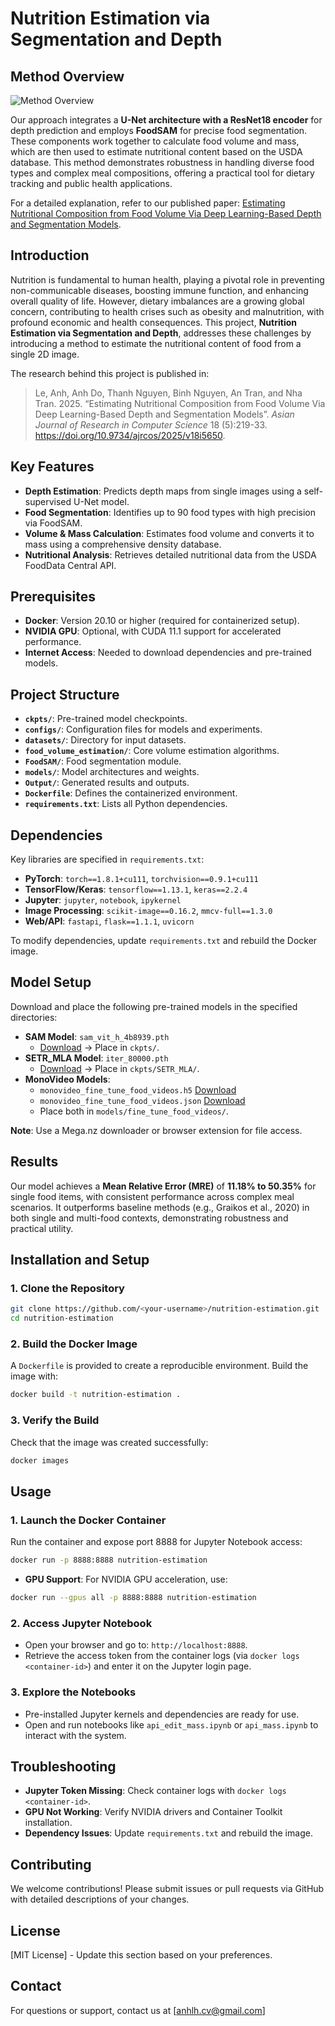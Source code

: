 # Nutrition Estimation via Segmentation and Depth

## Method Overview

![Method Overview](https://res.cloudinary.com/dapvvdxw7/image/upload/v1751361408/Method_gvgahz.png)  

Our approach integrates a **U-Net architecture with a ResNet18 encoder** for depth prediction and employs **FoodSAM** for precise food segmentation. These components work together to calculate food volume and mass, which are then used to estimate nutritional content based on the USDA database. This method demonstrates robustness in handling diverse food types and complex meal compositions, offering a practical tool for dietary tracking and public health applications.  

For a detailed explanation, refer to our published paper: [Estimating Nutritional Composition from Food Volume Via Deep Learning-Based Depth and Segmentation Models](https://doi.org/10.9734/ajrcos/2025/v18i5650).  

## Introduction

Nutrition is fundamental to human health, playing a pivotal role in preventing non-communicable diseases, boosting immune function, and enhancing overall quality of life. However, dietary imbalances are a growing global concern, contributing to health crises such as obesity and malnutrition, with profound economic and health consequences. This project, **Nutrition Estimation via Segmentation and Depth**, addresses these challenges by introducing a method to estimate the nutritional content of food from a single 2D image.  

The research behind this project is published in:  

> Le, Anh, Anh Do, Thanh Nguyen, Binh Nguyen, An Tran, and Nha Tran. 2025. “Estimating Nutritional Composition from Food Volume Via Deep Learning-Based Depth and Segmentation Models”. *Asian Journal of Research in Computer Science* 18 (5):219-33. https://doi.org/10.9734/ajrcos/2025/v18i5650.  

## Key Features

- **Depth Estimation**: Predicts depth maps from single images using a self-supervised U-Net model.  
- **Food Segmentation**: Identifies up to 90 food types with high precision via FoodSAM.  
- **Volume & Mass Calculation**: Estimates food volume and converts it to mass using a comprehensive density database.  
- **Nutritional Analysis**: Retrieves detailed nutritional data from the USDA FoodData Central API.  

## Prerequisites

- **Docker**: Version 20.10 or higher (required for containerized setup).  
- **NVIDIA GPU**: Optional, with CUDA 11.1 support for accelerated performance.  
- **Internet Access**: Needed to download dependencies and pre-trained models.  

## Project Structure

- **`ckpts/`**: Pre-trained model checkpoints.  
- **`configs/`**: Configuration files for models and experiments.  
- **`datasets/`**: Directory for input datasets.  
- **`food_volume_estimation/`**: Core volume estimation algorithms.  
- **`FoodSAM/`**: Food segmentation module.  
- **`models/`**: Model architectures and weights.  
- **`Output/`**: Generated results and outputs.  
- **`Dockerfile`**: Defines the containerized environment.  
- **`requirements.txt`**: Lists all Python dependencies.  

## Dependencies

Key libraries are specified in `requirements.txt`:  
- **PyTorch**: `torch==1.8.1+cu111`, `torchvision==0.9.1+cu111`  
- **TensorFlow/Keras**: `tensorflow==1.13.1`, `keras==2.2.4`  
- **Jupyter**: `jupyter`, `notebook`, `ipykernel`  
- **Image Processing**: `scikit-image==0.16.2`, `mmcv-full==1.3.0`  
- **Web/API**: `fastapi`, `flask==1.1.1`, `uvicorn`  

To modify dependencies, update `requirements.txt` and rebuild the Docker image.  

## Model Setup

Download and place the following pre-trained models in the specified directories:  
- **SAM Model**: `sam_vit_h_4b8939.pth`  
  - [Download](https://mega.nz/file/npIlkBCQ#J7xP9Bz_dH-0vDVk0UvX1eQ5mgRLc0tz44PtcCZEwrc) → Place in `ckpts/`.  
- **SETR_MLA Model**: `iter_80000.pth`  
  - [Download](https://mega.nz/file/OgIHmLpS#bT6e5X78zB6jxVWeUd_BYffof9WL7C5wJ5UpxEJzKM0) → Place in `ckpts/SETR_MLA/`.  
- **MonoVideo Models**:  
  - `monovideo_fine_tune_food_videos.h5` [Download](https://mega.nz/file/7sBDSTaT#jnKvMdXl-q6qQW-l4k7MxKov93_lEqKjK8Vr47Kcmec)  
  - `monovideo_fine_tune_food_videos.json` [Download](https://mega.nz/file/SgJkTbwa#tKL3RCHvxeTp7aWtbP5qxB13F8CT0KwPtVKdwNst6q4)  
  - Place both in `models/fine_tune_food_videos/`.  

**Note**: Use a Mega.nz downloader or browser extension for file access.  

## Results

Our model achieves a **Mean Relative Error (MRE)** of **11.18% to 50.35%** for single food items, with consistent performance across complex meal scenarios. It outperforms baseline methods (e.g., Graikos et al., 2020) in both single and multi-food contexts, demonstrating robustness and practical utility.  

## Installation and Setup

### 1. Clone the Repository  
```bash
git clone https://github.com/<your-username>/nutrition-estimation.git  
cd nutrition-estimation  
```  

### 2. Build the Docker Image  
A `Dockerfile` is provided to create a reproducible environment. Build the image with:  
```bash
docker build -t nutrition-estimation .  
```  

### 3. Verify the Build  
Check that the image was created successfully:  
```bash
docker images  
```  

## Usage

### 1. Launch the Docker Container  
Run the container and expose port 8888 for Jupyter Notebook access:  
```bash
docker run -p 8888:8888 nutrition-estimation  
```  
- **GPU Support**: For NVIDIA GPU acceleration, use:  
```bash
docker run --gpus all -p 8888:8888 nutrition-estimation  
```  

### 2. Access Jupyter Notebook  
- Open your browser and go to: `http://localhost:8888`.  
- Retrieve the access token from the container logs (via `docker logs <container-id>`) and enter it on the Jupyter login page.  

### 3. Explore the Notebooks  
- Pre-installed Jupyter kernels and dependencies are ready for use.  
- Open and run notebooks like `api_edit_mass.ipynb` or `api_mass.ipynb` to interact with the system.  

## Troubleshooting

- **Jupyter Token Missing**: Check container logs with `docker logs <container-id>`.  
- **GPU Not Working**: Verify NVIDIA drivers and Container Toolkit installation.  
- **Dependency Issues**: Update `requirements.txt` and rebuild the image.  

## Contributing

We welcome contributions! Please submit issues or pull requests via GitHub with detailed descriptions of your changes.  

## License

[MIT License] - Update this section based on your preferences.  

## Contact

For questions or support, contact us at [anhlh.cv@gmail.com]
